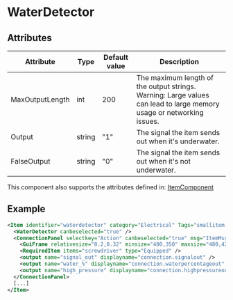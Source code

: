 # WaterDetector


## Attributes

| Attribute|Type|Default value|Description |
| ---|---|---|--- |
| MaxOutputLength|int|200|The maximum length of the output strings. Warning: Large values can lead to large memory usage or networking issues. |
| Output|string|"1"|The signal the item sends out when it's underwater. |
| FalseOutput|string|"0"|The signal the item sends out when it's not underwater. |

This component also supports the attributes defined in: [ItemComponent](ItemComponent.md)


## Example
```xml
<Item identifier="waterdetector" category="Electrical" Tags="smallitem,sensor" maxstacksize="8" cargocontaineridentifier="metalcrate" scale="0.5" impactsoundtag="impact_metal_light" isshootable="true">
  <WaterDetector canbeselected="true" />
  <ConnectionPanel selectkey="Action" canbeselected="true" msg="ItemMsgRewireScrewdriver" hudpriority="10">
    <GuiFrame relativesize="0.2,0.32" minsize="400,350" maxsize="480,420" anchor="Center" style="ConnectionPanel" />
    <RequiredItem items="screwdriver" type="Equipped" />
    <output name="signal_out" displayname="connection.signalout" />
    <output name="water_%" displayname="connection.waterpercentageout" />
    <output name="high_pressure" displayname="connection.highpressureout" />
  </ConnectionPanel>
  [...]
</Item>
```

